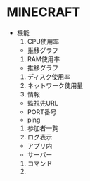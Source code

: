 # MINECRAFT
- 機能
  1. CPU使用率
    - 推移グラフ
  1. RAM使用率
    - 推移グラフ
  1. ディスク使用率
  1. ネットワーク使用量
  1. 情報
    - 監視先URL
    - PORT番号
    - ping
  1. 参加者一覧
  1. ログ表示
    - アプリ内
    - サーバー
  1. コマンド
  1.
